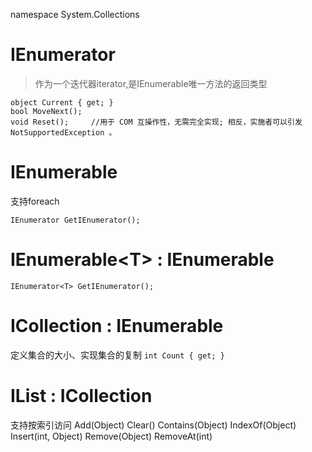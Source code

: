namespace System.Collections
# IEnumerator
> 作为一个迭代器iterator,是IEnumerable唯一方法的返回类型
```CSharp
object Current { get; }
bool MoveNext();
void Reset();     //用于 COM 互操作性，无需完全实现; 相反，实施者可以引发 NotSupportedException 。
```
# IEnumerable
支持foreach
```CSharp
IEnumerator GetIEnumerator();
```
# IEnumerable\<T> : IEnumerable
`IEnumerator<T> GetIEnumerator();`
# ICollection : IEnumerable
定义集合的大小、实现集合的复制
`int Count { get; }`
# IList : ICollection
支持按索引访问
Add(Object)
Clear()
Contains(Object)
IndexOf(Object)
Insert(int, Object)
Remove(Object)
RemoveAt(int)
